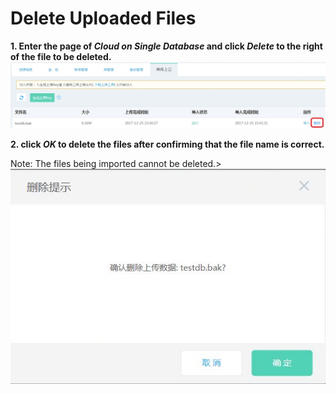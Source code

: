 # Delete Uploaded Files
**1. Enter the page of ***Cloud on Single Database*** and click ***Delete*** to the right of the file to be deleted.**
![Delete Uploads 1](../../../image/RDS/Delete-Import-1.png)

**2. click ***OK*** to delete the files after confirming that the file name is correct.**

Note: The files being imported cannot be deleted.>
![Delete Uploads 2](../../../image/RDS/Delete-Import-2.png)
